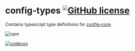 # config-types [![GitHub license](https://img.shields.io/github/license/erichosick/config-core?style=flat)](https://github.com/erichosick/config-core/blob/master/LICENSE)

Contains typescript type definitions for [config-core](https://www.github.com/erichosick/config-core).

![npm](https://img.shields.io/npm/v/@ehosick/config-core-types)

[![codecov](https://codecov.io/gh/erichosick/config-core/branch/master/graph/badge.svg)](https://codecov.io/gh/erichosick/config-core)
